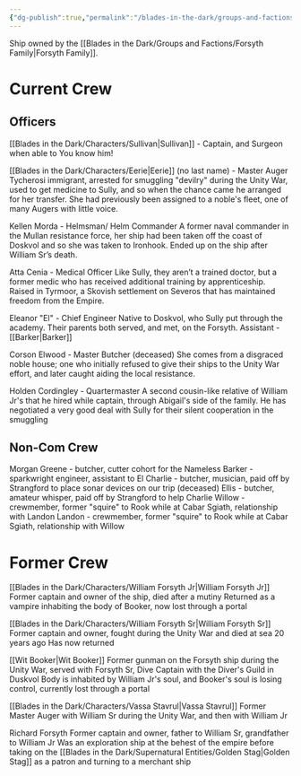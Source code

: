 ```yaml
---
{"dg-publish":true,"permalink":"/blades-in-the-dark/groups-and-factions/the-forsyth-ship/","tags":["GroupsFactions"]}
---
```


Ship owned by the [[Blades in the Dark/Groups and Factions/Forsyth Family\|Forsyth Family]]. 
# Current Crew
## Officers
[[Blades in the Dark/Characters/Sullivan\|Sullivan]] - Captain, and Surgeon when able to
    You know him!

[[Blades in the Dark/Characters/Eerie\|Eerie]] (no last name) - Master Auger
    Tycherosi immigrant, arrested for smuggling "devilry" during the Unity War, used to get medicine to Sully, and so when the chance came he arranged for her transfer. 
    She had previously been assigned to a noble's fleet, one of many Augers with little voice. 

Kellen Morda - Helmsman/ Helm Commander
    A former naval commander in the Mullan resistance force, her ship had been taken off the coast of Doskvol and so she was taken to Ironhook.
    Ended up on the ship after William Sr’s death. 

Atta Cenia - Medical Officer
    Like Sully, they aren’t a trained doctor, but a former medic who has received additional training by apprenticeship. 
    Raised in Tyrmoor, a Skovish settlement on Severos that has maintained freedom from the Empire. 

Eleanor "El" - Chief Engineer
    Native to Doskvol, who Sully put through the academy. Their parents both served, and met, on the Forsyth.
    Assistant - [[Barker\|Barker]]

Corson Elwood - Master Butcher (deceased)
    She comes from a disgraced noble house; one who initially refused to give their ships to the Unity War effort, and later caught aiding the local resistance. 

Holden Cordingley - Quartermaster
    A second cousin-like relative of William Jr's that he hired while captain, through Abigail's side of the family.
    He has negotiated a very good deal with Sully for their silent cooperation in the smuggling
## Non-Com Crew
Morgan Greene - butcher, cutter cohort for the Nameless
Barker - sparkwright engineer, assistant to El
Charlie - butcher, musician, paid off by Strangford to place sonar devices on our trip (deceased)
Ellis - butcher, amateur whisper, paid off by Strangford to help Charlie
Willow - crewmember, former "squire" to Rook while at Cabar Sgiath, relationship with Landon
Landon - crewmember, former "squire" to Rook while at Cabar Sgiath, relationship with Willow
# Former Crew
[[Blades in the Dark/Characters/William Forsyth Jr\|William Forsyth Jr]]
	Former captain and owner of the ship, died after a mutiny
	Returned as a vampire inhabiting the body of Booker, now lost through a portal

[[Blades in the Dark/Characters/William Forsyth Sr\|William Forsyth Sr]]
	Former captain and owner, fought during the Unity War and died at sea 20 years ago
	Has now returned

[[Wit Booker\|Wit Booker]]
	Former gunman on the Forsyth ship during the Unity War, served with Forsyth Sr, Dive Captain with the Diver's Guild in Duskvol
	Body is inhabited by William Jr's soul, and Booker's soul is losing control, currently lost through a portal

[[Blades in the Dark/Characters/Vassa Stavrul\|Vassa Stavrul]]
	Former Master Auger with William Sr during the Unity War, and then with William Jr

Richard Forsyth
	Former captain and owner, father to William Sr, grandfather to William Jr
	Was an exploration ship at the behest of the empire before taking on the [[Blades in the Dark/Supernatural Entities/Golden Stag\|Golden Stag]] as a patron and turning to a merchant ship
